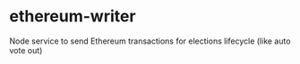 # ethereum-writer
Node service to send Ethereum transactions for elections lifecycle (like auto vote out)
